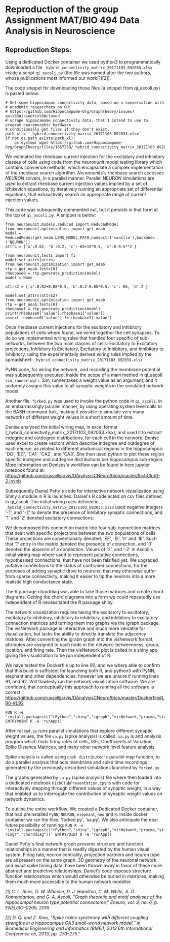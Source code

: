 
# Reproduction of the group Assignment MAT/BIO 494 Data Analysis in Neuroscience

## Reproduction Steps:

Using a dedicated Docker container we used python3 to programmatically downloaded a file `_hybrid_connectivity_matrix_20171103_092033.xlsx`  inside a script `qi_ascoli.py` (the file was named after the two authors, whose publications most informed our work[1][2]).

The code snippet for downloading those files (a snippet from qi_ascoli.py) is pasted below:
```
# Get some hippocampus connectivity data, based on a conversation with
# academic researchers on GH:
# https://github.com/Hippocampome-Org/GraphTheory/issues?q=is%3Aissue+is%3Aclosed
# scrape hippocamome connectivity data, that I intend to use to program neuromorphic hardware.
# conditionally get files if they don't exist.
path_xl = '_hybrid_connectivity_matrix_20171103_092033.xlsx'
if not os.path.exists(path_xl):
    os.system('wget https://github.com/Hippocampome-Org/GraphTheory/files/1657258/_hybrid_connectivity_matrix_20171103_092033.xlsx')
```

We estimated the rheobase current injection for the excitatory and inhibitory classes of cells using code from the _neuronunit_ model testing library which contains convience methods, which encapsulate a complex implementation of the rheobase search algorithm. _Neuronunits's_ rheobase search accesses _NEURON_ solvers, in a parallel manner. Parallel NEURON simulations are used to extract rheobase current injection values implied by a set of Izhikevich equations, by iteratively running an appropriate set of differential equations, that exhaustively search an appropriate range of current injection values.

This code was subequently commented out, but it persists in that form at the top of `qi_ascoli.py`. A snippet is below:
```
from neuronunit.models.reduced import ReducedModel
from neuronunit.optimization import get_neab
model = ReducedModel(get_neab.LEMS_MODEL_PATH,name=str('vanilla'),backend=('NEURON'))
attrs = {'a':0.02, 'b':0.2, 'c':-65+15*0.5, 'd':8-0.5**2 }

from neuronunit.tests import fi
model.set_attrs(attrs)
from neuronunit.optimization import get_neab
rtp = get_neab.tests[0]
rheobase0 = rtp.generate_prediction(model)
model = None

attrs2 = {'a':0.02+0.08*0.5, 'b':0.2-0.05*0.5, 'c':-65, 'd':2 }

model.set_attrs(attrs2)
from neuronunit.optimization import get_neab
rtp = get_neab.tests[0]
rheobase1 = rtp.generate_prediction(model)
print(rheobase0['value'],rheobase1['value'])
assert rheobase0['value'] != rheobase1['value']
```

Once rheobase current injections for the excitatory and inhibitory populations of cells where found, we wired togethor the cell synapses. To do so we implemented wiring rules that handled four specific of sub-networks, between the two main classes of cells: Excitatory to Excitatory projections, Inhibitory to Excitatory, Excitatory to Inhibitory, and Inhibitory to Inhibitory, using the experimentally derived wiring rules implied by the spreadsheet: `_hybrid_connectivity_matrix_20171103_092033.xlsx`

PyNN code, for wiring the network, and recording the membrane potential was subsequently executed, inside the scope of a main method in qi_ascoli `sim_runner(wgf)`. Sim_runner takes a weight value as an argument, and it uniformly assigns this value to all synaptic weights in the simulated network model.

Another file, `forked.py` was used to invoke the python code in `qi_ascoli`, in an embarrassingly parallel manner, by using operating system level calls to the BASH command fork, making it possible to simulate very many networks of different weight values in a short amount of time.

Denise analysed the initial wiring map, in excel format (_hybrid_connectivity_matrix_20171103_092033.xlsx), and used it to extract indegree and outdegree distributions, for each cell in the network. Denise used excel to create vectors which describe indegree and outdegree of each neuron, as related to different anatomical regions in the hippocampus: 'DG', 'EC', 'CA1', 'CA2', and 'CA3'. She then used python to plot these region specific indegree and outdegree distributions per hippocampus sub-region. More information on Denises's workflow can be found in here jupyter notebook found at: https://github.com/russelljjarvis/DAnalysisCNeuro/blob/master/RichClub1-2.ipynb

Subsequently Daniel Petty's code for interactive network visualization using Shiny a module in R is launched. Daniel's R code acted on csv files defined in qi_ascoli. The initial wiring rules defined in `_hybrid_connectivity_matrix_20171103_092033.xlsx` used negative integers '-1', and '-2' to denote the presence of inhibitory synaptic connections, and '1' and '2' denoted excitatory connections.

We decomposed this connection matrix into four sub-connection matrices that dealt with specific projections between the two populations of cells. These projections are conventionally denoted: 'EE', 'EI', 'II' and 'IE'. Such that '1' entry in the matrix denoted the presence of connection, and '0' denoted the absence of a connection. Values of '2', and '-2' in Ascoli's initial wiring map where used to represent putative connections, hypothesised connections, that have not been falsified yet. We upgraded putative connections to the status of confirmed connections, for the purposes of adding synaptic drive to neurons, that may otherwise suffer from sparse connectivity, making it easier to tip the neurons into a more realistic high conductance state.

The R package chorddiag was able to take those matrices and create chord diagrams. Getting the chord diagrams into a form we could repeatedly use independent of R necessitated the R package shiny.

The network visualization requires taking the excitatory to excitatory, excitatory to inhibitory, inhibitory to inhibitory, and inhibitory to excitatory connection matrices and turning them into graphs via the igraph package. The visNetwork package is interactive and much more versatile for visualization, but lacks the ability to directly translate the adjacency matrices. After converting the igraph graph into the visNetwork format, attributes are assigned to each node in the network: betweenness, group, location, and firing rate. Then the visNetwork plot is called in a shiny app, giving the visualization to be run independent of R.

We have tested the Dockerfile up to line 90, and we where able to confirm that this build is sufficient for launching both R, and python3 with PyNN, elephant and other dependencies, however we are unsure if running lines 91, and 92. Will flawlesly run the network visualization software. We are confident, that conceptually this approach to running all the software is correct.
https://github.com/russelljjarvis/DAnalysisCNeuro/blob/master/Dockerfile#L90-#L92
```
RUN R -e 'install.packages(c("rPython","shiny","igraph","visNetwork,"pracma,"stringr","chorddiag"))'
ENTRYPOINT R -e 'runApp()'
```
After `forked.py` runs parallel simulations that explore different synaptic weight values, the file `sa.py` (spike analysis) is called. `sa.py` is and analysis program which finds firing rates of cells, ISIs, Coefficients of Variation, Spike Distance Matrices, and many other network level feature analysis.

Spike analysis is called using `dask distributed's` parallel map function, to do a parallel analysis that acts membrane and spike time recordings generated by the previously described simulations launched by `forked.py`.

The graphs generated by `sa.py` (spike analysis) file where then loaded into a dedicated notebook `RichClubPresentation.ipynb` with code for interactively stepping through different values of synaptic weight, in a way that enabled us to interrogate the contribution of synaptic weight values on network dynamics.  

To outline the entire workflow: We created a Dedicated Docker container, that had preinstalled `PyNN`, `NEURON`, `elephant`, `neo` and `R`. Inside docker container we ran the files: 'forked.py', 'sa.py'. We also anticipate the near future possibility of running: ```RUN R -e 'install.packages(c("rPython","shiny","igraph","visNetwork,"pracma,"stringr","chorddiag"))'
ENTRYPOINT R -e 'runApp()```

Daniel Petty's final network graph presents structure and function relationships in a manner that is readily digested by the human visual system. Firing rate, neuron centrality, projection partners and neuron type are all present on the same graph.
3D geometry of the neuronal network and exact spike timing data, have been thrown away in favor of these more abstract and predictive relationships. Daniel's code exposes structure function relationships which would otherwise be buried in matricies, making them much more accessible to the human network modeller.


_[1]    C. L. Rees, D. W. Wheeler, D. J. Hamilton, C. M. White, A. O. Komendantov, and G. A. Ascoli, “Graph theoretic and motif analyses of the hippocampal neuron type potential connectome,” Eneuro, vol. 3, no. 6, p. ENEURO–0205, 2016._


_[2]    D. Qi and Z. Xiao, “Spike trains synchrony with different coupling strengths in a hippocampus CA3 small-world network model,” in Biomedical Engineering and Informatics (BMEI), 2013 6th International Conference on, 2013, pp. 270–275."_








